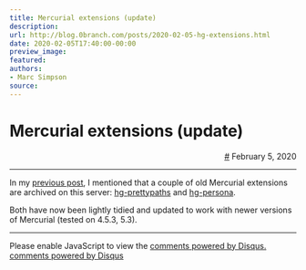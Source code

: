 ```yaml
---
title: Mercurial extensions (update)
description:
url: http://blog.0branch.com/posts/2020-02-05-hg-extensions.html
date: 2020-02-05T17:40:00-00:00
preview_image:
featured:
authors:
- Marc Simpson
source:
---
```


<div>
  <div class="span-22">
    <div class="span-12"><h1>Mercurial extensions (update)</h1></div>
    <div style="text-align: right" class="span-10 last">
      <a href="https://blog.0branch.com/index.html">#</a> February  5, 2020
    </div>
  </div>
  <hr/>
  <div>
    <p>In my <a href="https://blog.0branch.com/posts/2020-02-03-bitbucket-migration.html">previous post</a>, I mentioned that a couple of old Mercurial extensions are archived on this server: <a href="http://hg.0branch.com/hg-prettypaths">hg-prettypaths</a> and <a href="http://hg.0branch.com/hg-persona/">hg-persona</a>.</p>
<p>Both have now been lightly tidied and updated to work with newer versions of Mercurial (tested on 4.5.3, 5.3).</p>
  </div>
</div>

<hr/>

<div></div>

<noscript>Please enable JavaScript to view the <a href="http://disqus.com/?ref_noscript">comments powered by Disqus.</a></noscript>
<a href="http://disqus.com" class="dsq-brlink">comments powered by <span class="logo-disqus">Disqus</span></a>

